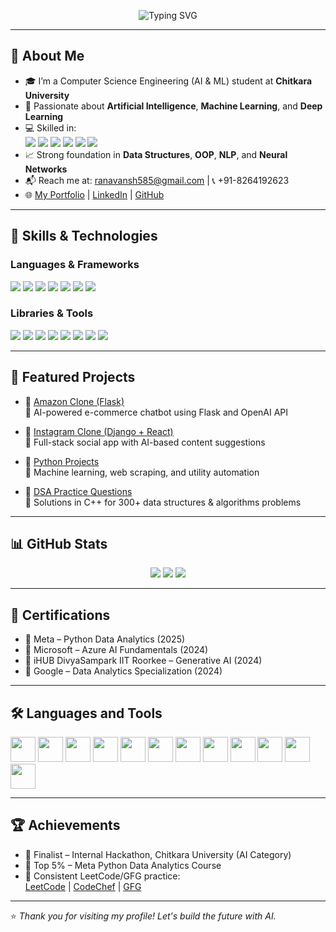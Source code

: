 <p align="center">
  <img src="https://readme-typing-svg.demolab.com?font=Fira+Code&size=24&pause=1000&color=00FFB3&center=true&vCenter=true&width=500&lines=Hi+%F0%9F%91%8B%2C+I'm+Vansh+Rana;Aspiring+AI%2FML+Engineer;Python+%7C+C%2B%2B+%7C+DSA+%7C+AI+%7C+ML+%7C+CV" alt="Typing SVG" />
</p>

---

## 🚀 About Me

- 🎓 I’m a Computer Science Engineering (AI & ML) student at **Chitkara University**  
- 🤖 Passionate about **Artificial Intelligence**, **Machine Learning**, and **Deep Learning**  
- 💻 Skilled in:  
  <img src="https://img.shields.io/badge/Python-3670A0?logo=python&logoColor=white" />
  <img src="https://img.shields.io/badge/C++-00599C?logo=c%2B%2B&logoColor=white" />
  <img src="https://img.shields.io/badge/JavaScript-F7DF1E?logo=javascript&logoColor=black" />
  <img src="https://img.shields.io/badge/HTML5-E34F26?logo=html5&logoColor=white" />
  <img src="https://img.shields.io/badge/CSS3-1572B6?logo=css3&logoColor=white" />
  <img src="https://img.shields.io/badge/SQL-4479A1?logo=mysql&logoColor=white" />  
- 📈 Strong foundation in **Data Structures**, **OOP**, **NLP**, and **Neural Networks**  
- 📬 Reach me at: [ranavansh585@gmail.com](mailto:ranavansh585@gmail.com) | 📞 +91-8264192623  
- 🌐 [My Portfolio](https://vanshrana2006.github.io/FinalPortfolio/) | [LinkedIn](https://www.linkedin.com/in/vansh-rana-676932283/) | [GitHub](https://github.com/vanshrana2006)

---

## 🧠 Skills & Technologies

### Languages & Frameworks
<p>
  <img src="https://img.shields.io/badge/Python-3670A0?logo=python&logoColor=white" />
  <img src="https://img.shields.io/badge/C++-00599C?logo=c%2B%2B&logoColor=white" />
  <img src="https://img.shields.io/badge/JavaScript-F7DF1E?logo=javascript&logoColor=black" />
  <img src="https://img.shields.io/badge/HTML5-E34F26?logo=html5&logoColor=white" />
  <img src="https://img.shields.io/badge/CSS3-1572B6?logo=css3&logoColor=white" />
  <img src="https://img.shields.io/badge/Django-092E20?logo=django&logoColor=white" />
  <img src="https://img.shields.io/badge/Flask-000000?logo=flask&logoColor=white" />
</p>

### Libraries & Tools
<p>
  <img src="https://img.shields.io/badge/TensorFlow-FF6F00?logo=tensorflow&logoColor=white" />
  <img src="https://img.shields.io/badge/PyTorch-EE4C2C?logo=pytorch&logoColor=white" />
  <img src="https://img.shields.io/badge/Pandas-150458?logo=pandas&logoColor=white" />
  <img src="https://img.shields.io/badge/NumPy-013243?logo=numpy&logoColor=white" />
  <img src="https://img.shields.io/badge/Scikit--Learn-F7931E?logo=scikit-learn&logoColor=white" />
  <img src="https://img.shields.io/badge/Postman-FF6C37?logo=postman&logoColor=white" />
  <img src="https://img.shields.io/badge/Git-F05032?logo=git&logoColor=white" />
  <img src="https://img.shields.io/badge/Docker-2496ED?logo=docker&logoColor=white" />
</p>

---

## 📂 Featured Projects

- 🔗 [Amazon Clone (Flask)](https://github.com/vanshrana2006/FlaskProject)  
  🛒 AI-powered e-commerce chatbot using Flask and OpenAI API

- 🔗 [Instagram Clone (Django + React)](https://github.com/vanshrana2006/Instagram-Clone)  
  📸 Full-stack social app with AI-based content suggestions

- 🔗 [Python Projects](https://github.com/vanshrana2006/Python-Projects)  
  🧠 Machine learning, web scraping, and utility automation

- 🔗 [DSA Practice Questions](https://github.com/vanshrana2006/DSA-PRACTICE-QUESTIONS)  
  🧩 Solutions in C++ for 300+ data structures & algorithms problems

---

## 📊 GitHub Stats

<p align="center">
  <img src="https://github-readme-stats.vercel.app/api?username=vanshrana2006&show_icons=true&theme=react" />
  <img src="https://github-readme-streak-stats.herokuapp.com/?user=vanshrana2006&theme=react" />
  <img src="https://github-readme-stats.vercel.app/api/top-langs/?username=vanshrana2006&layout=compact&theme=react" />
</p>

---

## 📜 Certifications

- 🧾 Meta – Python Data Analytics (2025)  
- 🧾 Microsoft – Azure AI Fundamentals (2024)  
- 🧾 iHUB DivyaSampark IIT Roorkee – Generative AI (2024)  
- 🧾 Google – Data Analytics Specialization (2024)

---

## 🛠️ Languages and Tools

<p align="left">
  <img src="https://cdn.jsdelivr.net/gh/devicons/devicon/icons/python/python-original.svg" height="40" />
  <img src="https://cdn.jsdelivr.net/gh/devicons/devicon/icons/cplusplus/cplusplus-original.svg" height="40" />
  <img src="https://cdn.jsdelivr.net/gh/devicons/devicon/icons/javascript/javascript-original.svg" height="40" />
  <img src="https://cdn.jsdelivr.net/gh/devicons/devicon/icons/html5/html5-original.svg" height="40" />
  <img src="https://cdn.jsdelivr.net/gh/devicons/devicon/icons/css3/css3-original.svg" height="40" />
  <img src="https://cdn.jsdelivr.net/gh/devicons/devicon/icons/django/django-plain.svg" height="40" />
  <img src="https://cdn.jsdelivr.net/gh/devicons/devicon/icons/flask/flask-original.svg" height="40" />
  <img src="https://cdn.jsdelivr.net/gh/devicons/devicon/icons/tensorflow/tensorflow-original.svg" height="40" />
  <img src="https://cdn.jsdelivr.net/gh/devicons/devicon/icons/pytorch/pytorch-original.svg" height="40" />
  <img src="https://cdn.jsdelivr.net/gh/devicons/devicon/icons/numpy/numpy-original.svg" height="40" />
  <img src="https://cdn.jsdelivr.net/gh/devicons/devicon/icons/pandas/pandas-original.svg" height="40" />
  <img src="https://cdn.jsdelivr.net/gh/devicons/devicon/icons/mysql/mysql-original.svg" height="40" />
</p>

---

## 🏆 Achievements

- 🥇 Finalist – Internal Hackathon, Chitkara University (AI Category)  
- 🎯 Top 5% – Meta Python Data Analytics Course  
- 🧠 Consistent LeetCode/GFG practice:  
  [LeetCode](https://leetcode.com/u/vansh_rana256/) | [CodeChef](https://www.codechef.com/users/vansh_rana2006) | [GFG](https://www.geeksforgeeks.org/user/vansh_rana256/)

---

⭐ _Thank you for visiting my profile! Let's build the future with AI._
